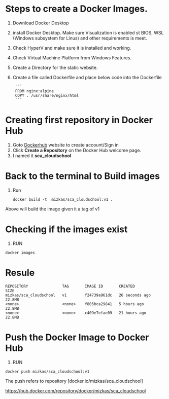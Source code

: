 # Steps to create a Docker Images.

1. Download Docker Desktop
2. install Docker Desktop. Make sure Visualization is enabled st BIOS, WSL (Windows subsystem for Linus) and other requirements is meet. 
3. Check HyperV and make sure it is installed and working.
4. Check Virtual Machine Platform from Windows Features.
5. Create a Directory for the static website.
6. Create a file called Dockerfile and place below code into the Dockerfile

        ```
        FROM nginx:alpine
        COPY . /usr/share/nginx/html
        ```

# Creating first repository in Docker Hub
1. Goto  [Dockerhub](https://hub.docker.com/) website to create account/Sign in 
2. Click **Create a Repository** on the Docker Hub welcome page.
3. I named it **sca_cloudschool**

# Back to the terminal to Build images 
1. Run 
    ```
    docker build -t  mizkas/sca_cloudschool:v1 .
    ```

Above will build the image given it a tag of v1

# Checking if the images exist

1. RUN

```
docker images
```

# Resule

```
REPOSITORY               TAG       IMAGE ID       CREATED          SIZE
mizkas/sca_cloudschool   v1        f24739a961dc   26 seconds ago   22.8MB
<none>                   <none>    f805bca29841   5 hours ago      22.8MB
<none>                   <none>    c409e7efae09   21 hours ago     22.8MB
```
# Push the Docker Image to Docker Hub

1. RUN 

```
docker push mizkas/sca_cloudschool:v1
```


The push refers to repository [docker.io/mizkas/sca_cloudschool]

https://hub.docker.com/repository/docker/mizkas/sca_cloudschool